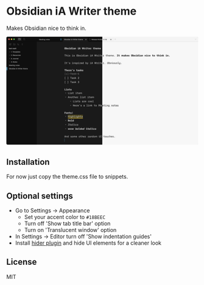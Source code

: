 # Obsidian iA Writer theme

Makes Obsidian nice to think in.

<img src="big_ass_screenshot.png" width="900" />

## Installation

For now just copy the theme.css file to snippets.


## Optional settings
- Go to Settings → Appearance
	- Set your accent color to `#18BEEC`
	- Turn off 'Show tab title bar' option
	- Turn on 'Translucent window' option
- In Settings → Editor turn off 'Show indentation guides'
- Install [hider plugin]([](https://github.com/kepano/obsidian-hider)) and hide UI elements for a cleaner look

## License
MIT
